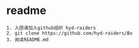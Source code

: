 # readme
    1. 入团请加入github组织 hyd-raiders
    2. git clone https://github.com/hyd-raiders/Bx
    3. 阅读README.md